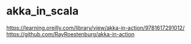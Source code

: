 # akka_in_scala

https://learning.oreilly.com/library/view/akka-in-action/9781617291012/
https://github.com/RayRoestenburg/akka-in-action